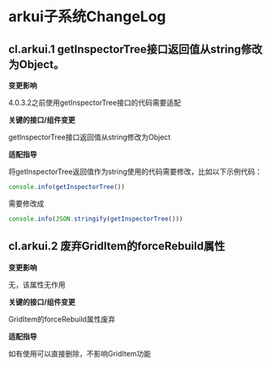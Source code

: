 # arkui子系统ChangeLog

## cl.arkui.1 getInspectorTree接口返回值从string修改为Object。

**变更影响**

4.0.3.2之前使用getInspectorTree接口的代码需要适配

**关键的接口/组件变更**

getInspectorTree接口返回值从string修改为Object

**适配指导**

将getInspectorTree返回值作为string使用的代码需要修改，比如以下示例代码：

```typescript
console.info(getInspectorTree())
```

需要修改成

```typescript
console.info(JSON.stringify(getInspectorTree())) 
```

## cl.arkui.2 废弃GridItem的forceRebuild属性

**变更影响**

无，该属性无作用

**关键的接口/组件变更**

GridItem的forceRebuild属性废弃

**适配指导**

如有使用可以直接删除，不影响GridItem功能
